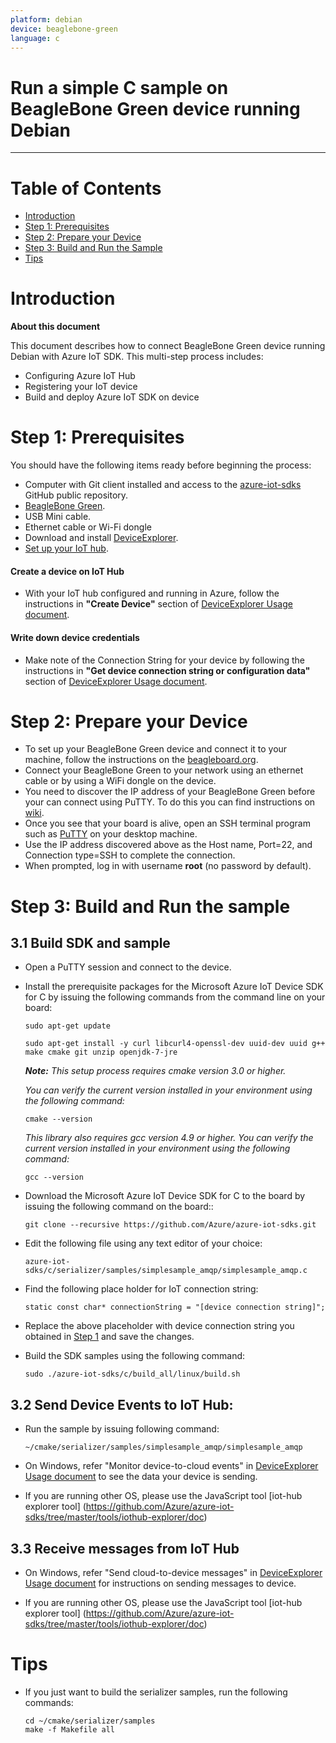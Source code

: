 ```yaml
---
platform: debian
device: beaglebone-green
language: c
---
```


Run a simple C sample on BeagleBone Green device running Debian
===
---

# Table of Contents

-   [Introduction](#Introduction)
-   [Step 1: Prerequisites](#Step-1-Prerequisites)
-   [Step 2: Prepare your Device](#Step-2-PrepareDevice)
-   [Step 3: Build and Run the Sample](#Step-3-Build)
-   [Tips](#tips)

<a name="Introduction"></a>
# Introduction

**About this document**

This document describes how to connect BeagleBone Green device running Debian with Azure IoT SDK. This multi-step process includes:
-   Configuring Azure IoT Hub
-   Registering your IoT device
-   Build and deploy Azure IoT SDK on device

<a name="Step-1-Prerequisites"></a>
# Step 1: Prerequisites

You should have the following items ready before beginning the process:

-   Computer with Git client installed and access to the
    [azure-iot-sdks](https://github.com/Azure/azure-iot-sdks) GitHub
    public repository.
-   [BeagleBone Green](http://beagleboard.org/Green).
-   USB Mini cable.
-   Ethernet cable or Wi-Fi dongle
-   Download and install [DeviceExplorer](https://github.com/Azure/azure-iot-sdks/releases/download/2015-11-13/SetupDeviceExplorer.msi).
-   [Set up your IoT hub](https://github.com/Azure/azure-iot-sdks/blob/master/doc/setup_iothub.md).
#### Create a device on IoT Hub
-   With your IoT hub configured and running in Azure, follow the instructions in **"Create Device"** section of [DeviceExplorer Usage document](https://github.com/Azure/azure-iot-sdks/blob/master/tools/DeviceExplorer/doc/how_to_use_device_explorer.md).
#### Write down device credentials
-   Make note of the Connection String for your device by following the instructions in **"Get device connection string or configuration data"** section of [DeviceExplorer Usage document](https://github.com/Azure/azure-iot-sdks/blob/master/tools/DeviceExplorer/doc/how_to_use_device_explorer.md).

<a name="Step-2-PrepareDevice"></a>
# Step 2: Prepare your Device

-   To set up your BeagleBone Green device and connect it to your machine, follow the instructions on the [beagleboard.org](http://beagleboard.org/getting-started).
-   Connect your BeagleBone Green to your network using an ethernet cable or by using a WiFi dongle on the device.
-   You need to discover the IP address of your BeagleBone Green before your can connect using PuTTY. To do this you can find instructions on [wiki](http://elinux.org/Beagleboard:Terminal_Shells).
-   Once you see that your board is alive, open an SSH terminal program such as [PuTTY](http://www.putty.org/) on your desktop machine.
-   Use the IP address discovered above as the Host name, Port=22, and Connection type=SSH to complete the connection.
-   When prompted, log in with username **root** (no password by default).

<a name="Step-3-Build"></a>
# Step 3: Build and Run the sample

<a name="Step-3-1-Load"></a>
## 3.1 Build SDK and sample

-   Open a PuTTY session and connect to the device.

-   Install the prerequisite packages for the Microsoft Azure IoT Device SDK for C by issuing the following commands from the command line on your board:

        sudo apt-get update

        sudo apt-get install -y curl libcurl4-openssl-dev uuid-dev uuid g++ make cmake git unzip openjdk-7-jre
        
    ***Note:*** *This setup process requires cmake version 3.0 or higher.* 
    
    *You can verify the current version installed in your environment using the  following command:*

        cmake --version

    *This library also requires gcc version 4.9 or higher. You can verify the current version installed in your environment using the following command:*
    
        gcc --version 

-   Download the Microsoft Azure IoT Device SDK for C to the board by issuing the following command on the board::

        git clone --recursive https://github.com/Azure/azure-iot-sdks.git

-   Edit the following file using any text editor of your choice:

        azure-iot-sdks/c/serializer/samples/simplesample_amqp/simplesample_amqp.c

-   Find the following place holder for IoT connection string:

        static const char* connectionString = "[device connection string]";

-   Replace the above placeholder with device connection string you obtained in [Step 1](#Step-1-Prerequisites) and save the changes.

-   Build the SDK samples using the following command:

        sudo ./azure-iot-sdks/c/build_all/linux/build.sh

## 3.2 Send Device Events to IoT Hub:

-   Run the sample by issuing following command:

        ~/cmake/serializer/samples/simplesample_amqp/simplesample_amqp

-   On Windows, refer "Monitor device-to-cloud events" in [DeviceExplorer Usage document](https://github.com/Azure/azure-iot-sdks/blob/master/tools/DeviceExplorer/doc/how_to_use_device_explorer.md) to see the data your device is sending.

-   If you are running other OS, please use the JavaScript tool [iot-hub explorer tool] (https://github.com/Azure/azure-iot-sdks/tree/master/tools/iothub-explorer/doc)

## 3.3 Receive messages from IoT Hub

-   On Windows, refer "Send cloud-to-device messages" in [DeviceExplorer Usage document](https://github.com/Azure/azure-iot-sdks/blob/master/tools/DeviceExplorer/doc/how_to_use_device_explorer.md) for instructions on sending messages to device.

-   If you are running other OS, please use the JavaScript tool [iot-hub explorer tool] (https://github.com/Azure/azure-iot-sdks/tree/master/tools/iothub-explorer/doc)


<a name="tips"></a>
# Tips

- If you just want to build the serializer samples, run the following commands:

      cd ~/cmake/serializer/samples
      make -f Makefile all
